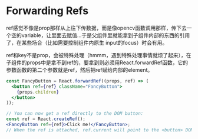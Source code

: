 # Forwarding Refs

ref感觉不像是prop那样从上往下传数据，而是像opencv函数调用那样，传下去一个空的variable，让里面去赋值…于是父组件里就能拿到子组件内部的东西的引用了，在某些场合（比如需要控制组件内原生 input的focus）时会有用。

ref和key不是prop，会被特殊处理（hmmm，遇到特殊处理事情就烦了起来），在子组件的props中是拿不到ref的，要拿到则必须用React.forwardRef函数，它的参数函数的第二个参数就是ref，然后把ref赋给内部的element。

```jsx
const FancyButton = React.forwardRef((props, ref) => (
  <button ref={ref} className="FancyButton">
    {props.children}
  </button>
));

// You can now get a ref directly to the DOM button:
const ref = React.createRef();
<FancyButton ref={ref}>Click me!</FancyButton>;
// When the ref is attached, ref.current will point to the <button> DOM node.
```





